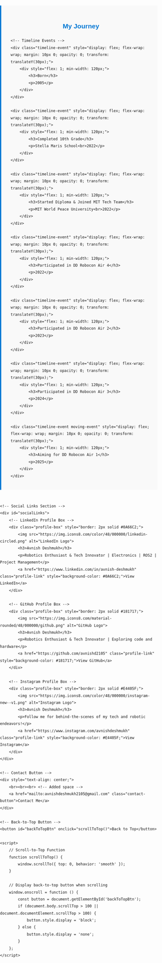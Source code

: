 <html lang="en">
<head>
    <meta charset="UTF-8">
    <meta name="viewport" content="width=device-width, initial-scale=1.0">
    <title>Avnish Deshmukh - Robotics Enthusiast</title>
    <link rel="icon" sizes="32x32" href="favicon-32x32.png" type="image/png">
    <link rel="icon" sizes="16x16" href="favicon-16x16.png" type="image/png">
    <style>
        /* General Styles */
        body {
            font-family: Arial, sans-serif;
            line-height: 1.6;
            margin: 0;
            padding: 0;
            height: 120px;
            box-sizing: border-box;
        }

        h1, h2, h3 {
            margin: 0;
        }

        p {
            margin: 10px 0;
        }

        /* Flex Layout for Profile Section */
        .profile-container {
            display: flex;
            flex-wrap: wrap;
            justify-content: center;
            align-items: center;
            margin: 20px;
        }

        .profile-container img {
            border-radius: 50%;
            width: 200px;
            height: 200px;
            margin: 10px;
            max-width: 100%;
            height: auto;
        }

        .profile-text {
            max-width: 600px;
            text-align: center;
            margin: 10px;
        }

        /* Journey Timeline */
        #journeyTimeline {
            position: relative;
            max-width: 100%;
            margin: 0 auto 40px;
            padding: 20px 20px 20px 30px;
            border-left: 4px solid #0078D4;
            background-color: #f9f9f9;
        }

        .timeline-event {
            margin: 20px 0;
            position: relative;
            padding-left: 60px;
        }

        .timeline-event::before {
            content: attr(data-year);
            font-weight: bold;
            color: #0078D4;
            position: absolute;
            left: -70px;
            top: 0;
            font-size: 0.9em;
        }

        .timeline-event::after {
            content: '';
            position: absolute;
            left: -7px;
            top: 0;
            width: 16px;
            height: 16px;
            background-color: #0078D4;
            border-radius: 50%;
        }

        .timeline-event > div {
            background: white;
            padding: 10px;
            border-radius: 8px;
            box-shadow: 0 2px 5px rgba(0, 0, 0, 0.2);
        }

        .timeline-event h3 {
            color: #0078D4;
        }

        /* Social Links Section */
        #socialLinks {
            display: flex;
            flex-wrap: wrap;
            justify-content: space-between;
            gap: 20px;
            margin-top: 20px;
        }

        .profile-box {
            border-radius: 12px;
            padding: 15px;
            flex: 1 1 300px;
            display: flex;
            flex-direction: column;
            align-items: center;
            background-color: #f0f8ff;
            transition: transform 0.3s;
            min-width: 250px;
        }

        .profile-box img {
            border-radius: 50%;
            margin-bottom: 10px;
            width: 48px;
            height: 48px;
        }

        .profile-link {
            text-decoration: none;
            color: white;
            padding: 5px 8px;
            border-radius: 8px;
            margin-top: 10px;
            display: inline-block;
        }

        /* Contact Button */
        .contact-button {
            display: inline-block;
            border-radius: 12px;
            background-color: #0078D4;
            color: white;
            text-decoration: none;
            padding: 10px 20px;
            transition: background-color 0.3s, transform 0.3s;
            margin: 60px 0 20px; /* Added margin for spacing */
        }

        .contact-button:hover {
            background-color: #005999;
            transform: scale(1.05);
        }

        /* Back-to-Top Button */
        #backToTopBtn {
            display: none;
            position: fixed;
            bottom: 40px;
            right: 40px;
            background-color: #333;
            color: white;
            border: none;
            padding: 10px 20px;
            border-radius: 5px;
            cursor: pointer;
            z-index: 1000;
        }

        /* Responsive Design */
        @media (max-width: 768px) {
            .profile-container {
                flex-direction: column;
            }

            .timeline-event {
                padding-left: 50px;
            }

            .timeline-event::before {
                left: -55px;
            }

            #socialLinks {
                flex-direction: column;
            }

            .profile-box {
                margin: 10px 0;
            }

            #backToTopBtn {
                padding: 8px 16px;
                font-size: 0.9em;
                bottom: 20px;
            }
        }

        @media (max-width: 480px) {
            .timeline-event {
                padding-left: 30px; /* Reduced padding for smaller screens */
            }

            .timeline-event::before {
                left: -30px; /* Adjust year label position */
                font-size: 0.8em; /* Smaller font size for mobile */
            }

            .timeline-event > div {
                padding: 10px; /* Adjust padding */
            }
        }
    </style>
</head>
<body>

<!-- Profile Section -->
<div class="profile-container" style="text-align: center; margin-top: 20px;">
    <img id="profilePicture" src="./profile_picture.jpeg" alt="Profile Picture" style="width: 200px; height: auto; transform: scale(0); transition: transform 0.5s ease-in-out;" />
    <div class="profile-text">
        <h2 style="color: #0078D4;">Hi! I am Avnish Deshmukh.</h2>
        <p>
            A 🤖 robotics enthusiast, tech team member at MTT ROBOCON, and a dedicated learner passionate about 🔧 electronics, 💻 coding, and 🛠️ mechanical design. 
            I love solving complex problems and pushing the boundaries of technology. Living with ⚡ epilepsy has taught me resilience and has been an integral 
            part of my journey, shaping who I am today. Welcome to my personal website, where I share my projects, experiences, and insights from the world of 
            robotics and beyond! 🚀
        </p>
    </div>
</div>

<script>
    // Wait for the image to load before scaling it
    window.onload = function() {
        const img = document.getElementById('profilePicture');
        img.style.transform = 'scale(1)'; // Zoom in the image
    };
</script>

<div class="logo-slider-wrapper">
    <div class="logo-slider-container">
        <div class="logo-slider">
            <div class="logo-group">
		    <img src="./logos/logo1.png" alt="Logo 1">
		    <img src="./logos/logo2.png" alt="Logo 2">
		    <img src="./logos/logo3.png" alt="Logo 3">
		    <img src="./logos/logo4.png" alt="Logo 4">
		    <img src="./logos/logo5.png" alt="Logo 5">
		    <img src="./logos/logo6.png" alt="Logo 6">
		    <img src="./logos/logo7.png" alt="Logo 7">
		    <img src="./logos/logo8.png" alt="Logo 8">
		    <img src="./logos/logo9.png" alt="Logo 9">
		    <img src="./logos/logo10.png" alt="Logo 10">
		    <img src="./logos/logo11.png" alt="Logo 11">
		    <img src="./logos/logo12.png" alt="Logo 12">
		    <img src="./logos/logo13.png" alt="Logo 13">
		    <img src="./logos/logo14.png" alt="Logo 14">
		    <img src="./logos/logo15.png" alt="Logo 15">
		    <img src="./logos/logo16.png" alt="Logo 16">
		    <img src="./logos/logo17.png" alt="Logo 17">
		    <img src="./logos/logo18.png" alt="Logo 18">
		    <img src="./logos/logo19.png" alt="Logo 19">
		    <img src="./logos/logo20.png" alt="Logo 20">
		    <img src="./logos/logo21.png" alt="Logo 21">
		    <img src="./logos/logo22.png" alt="Logo 22">
		    <img src="./logos/logo23.png" alt="Logo 23">
            </div>
		    <div class="logo-group">
		    <img src="./logos/logo1.png" alt="Logo 1">
		    <img src="./logos/logo2.png" alt="Logo 2">
		    <img src="./logos/logo3.png" alt="Logo 3">
		    <img src="./logos/logo4.png" alt="Logo 4">
		    <img src="./logos/logo5.png" alt="Logo 5">
		    <img src="./logos/logo6.png" alt="Logo 6">
		    <img src="./logos/logo7.png" alt="Logo 7">
		    <img src="./logos/logo8.png" alt="Logo 8">
		    <img src="./logos/logo9.png" alt="Logo 9">
		    <img src="./logos/logo10.png" alt="Logo 10">
		    <img src="./logos/logo11.png" alt="Logo 11">
		    <img src="./logos/logo12.png" alt="Logo 12">
		    <img src="./logos/logo13.png" alt="Logo 13">
		    <img src="./logos/logo14.png" alt="Logo 14">
		    <img src="./logos/logo15.png" alt="Logo 15">
		    <img src="./logos/logo16.png" alt="Logo 16">
		    <img src="./logos/logo17.png" alt="Logo 17">
		    <img src="./logos/logo18.png" alt="Logo 18">
		    <img src="./logos/logo19.png" alt="Logo 19">
		    <img src="./logos/logo20.png" alt="Logo 20">
		    <img src="./logos/logo21.png" alt="Logo 21">
		    <img src="./logos/logo22.png" alt="Logo 22">
		    <img src="./logos/logo23.png" alt="Logo 23">
            </div>
        </div>
    </div>
</div>

<style>
	body {
	    margin: 0;
	    padding: 0;
	    overflow-x: hidden; /* Prevent horizontal scroll */
	}
	
	.logo-slider-container {
	    width: 100vw; /* Full viewport width */
	    overflow: hidden;
	    margin: 0;
	    padding: 0;
	    position: absolute; /* Keep in document flow */
	    left: 0;
	}
	
	.logo-slider {
	    display: flex;
	    flex-wrap: nowrap; /* Prevents wrapping */
	    animation: scroll 40s linear infinite; /* Adjust duration as needed */
	    gap: 20px; /* Ensure there's space between logo groups */
	}
	
	.logo-slider img {
	    width: auto; /* Let width adjust based on height */
	    height: 80px; /* Fixed height */
	    border-radius: 15px;
	    object-fit: contain; /* Maintain aspect ratio */
	}
	
	.logo-group {
	    display: flex;
	    gap: 20px; /* Adjust spacing as needed */
	    flex-shrink: 0; /* Prevent images from shrinking */
	}
	
	/* For smaller screens */
	@media (max-width: 768px) {
	    .logo-slider img {
	        height: 50px; /* Smaller height for mobile */
	    }
	    .logo-group {
	        gap: 10px; /* Reduce spacing on smaller screens */
	    }
	    .logo-slider {
	        gap: 10px; /* Adjust the overall gap */
	    }
	}
	
	@keyframes scroll {
	    0% {
	        transform: translateX(0);
	    }
	    100% {
	        transform: translateX(-200%); /* Scroll the entire width of the combined content */
	    }
	}

</style>

<div id="journeyTimeline" style="max-width: 800px; margin-top: 200px;">
    <h2 style="text-align: center; color: #0078D4;">My Journey</h2>

    <!-- Timeline Events -->
    <div class="timeline-event" style="display: flex; flex-wrap: wrap; margin: 10px 0; opacity: 0; transform: translateY(30px);">
        <div style="flex: 1; min-width: 120px;">
            <h3>Born</h3>
            <p>2005</p>
        </div>
    </div>

    <div class="timeline-event" style="display: flex; flex-wrap: wrap; margin: 10px 0; opacity: 0; transform: translateY(30px);">
        <div style="flex: 1; min-width: 120px;">
            <h3>Completed 10th Grade</h3>
            <p>Stella Maris School<br>2022</p>
        </div>
    </div>

    <div class="timeline-event" style="display: flex; flex-wrap: wrap; margin: 10px 0; opacity: 0; transform: translateY(30px);">
        <div style="flex: 1; min-width: 120px;">
            <h3>Started Diploma & Joined MIT Tech Team</h3>
            <p>MIT World Peace University<br>2022</p>
        </div>
    </div>

    <div class="timeline-event" style="display: flex; flex-wrap: wrap; margin: 10px 0; opacity: 0; transform: translateY(30px);">
        <div style="flex: 1; min-width: 120px;">
            <h3>Participated in DD Robocon Air 4</h3>
            <p>2022</p>
        </div>
    </div>

    <div class="timeline-event" style="display: flex; flex-wrap: wrap; margin: 10px 0; opacity: 0; transform: translateY(30px);">
        <div style="flex: 1; min-width: 120px;">
            <h3>Participated in DD Robocon Air 2</h3>
            <p>2023</p>
        </div>
    </div>

    <div class="timeline-event" style="display: flex; flex-wrap: wrap; margin: 10px 0; opacity: 0; transform: translateY(30px);">
        <div style="flex: 1; min-width: 120px;">
            <h3>Participated in DD Robocon Air 3</h3>
            <p>2024</p>
        </div>
    </div>

    <div class="timeline-event moving-event" style="display: flex; flex-wrap: wrap; margin: 10px 0; opacity: 0; transform: translateY(30px);">
        <div style="flex: 1; min-width: 120px;">
            <h3>Aiming for DD Robocon Air 1</h3>
            <p>2025</p>
        </div>
    </div>
</div>

<style>
    @keyframes bounce {
        0%, 100% {
            transform: translateY(0);
        }
        50% {
            transform: translateY(-10px);
        }
    }

    @keyframes fadeInUp {
        from {
            opacity: 0;
            transform: translateY(30px);
        }
        to {
            opacity: 1;
            transform: translateY(0);
        }
    }

    .timeline-event {
        transition: opacity 0.5s ease-out, transform 0.5s ease-out;
    }

    .visible {
        animation: fadeInUp 0.5s forwards;
    }

    .moving-event {
        animation: bounce 1s infinite;
        color: #FF4500; /* Change to an eye-catching color, like orange-red */
        font-weight: bold; /* Make it bold */
    }
</style>

<script>
    document.addEventListener('scroll', function() {
        const elements = document.querySelectorAll('.timeline-event');
        elements.forEach(el => {
            const rect = el.getBoundingClientRect();
            if (rect.top < window.innerHeight && rect.bottom >= 0) {
                el.classList.add('visible');
            }
        });
    });
</script>

    <!-- Social Links Section -->
    <div id="socialLinks">
        <!-- LinkedIn Profile Box -->
        <div class="profile-box" style="border: 2px solid #0A66C2;">
            <img src="https://img.icons8.com/color/48/000000/linkedin-circled.png" alt="LinkedIn Logo">
            <h3>Avnish Deshmukh</h3>
            <p>Robotics Enthusiast & Tech Innovator | Electronics | ROS2 | Project Management</p>
            <a href="https://www.linkedin.com/in/avnish-deshmukh" class="profile-link" style="background-color: #0A66C2;">View LinkedIn</a>
        </div>

        <!-- GitHub Profile Box -->
        <div class="profile-box" style="border: 2px solid #181717;">
            <img src="https://img.icons8.com/material-rounded/48/000000/github.png" alt="GitHub Logo">
            <h3>Avnish Deshmukh</h3>
            <p>Robotics Enthusiast & Tech Innovator | Exploring code and hardware</p>
            <a href="https://github.com/avnishd2105" class="profile-link" style="background-color: #181717;">View GitHub</a>
        </div>

        <!-- Instagram Profile Box -->
        <div class="profile-box" style="border: 2px solid #E4405F;">
            <img src="https://img.icons8.com/color/48/000000/instagram-new--v1.png" alt="Instagram Logo">
            <h3>Avnish Deshmukh</h3>
            <p>Follow me for behind-the-scenes of my tech and robotic endeavors!</p>
            <a href="https://www.instagram.com/avnishdeshmukh" class="profile-link" style="background-color: #E4405F;">View Instagram</a>
        </div>
    </div>

    <!-- Contact Button -->
    <div style="text-align: center;">
        <br><br><br> <!-- Added space -->
        <a href="mailto:avnishdeshmukh2105@gmail.com" class="contact-button">Contact Me</a>
    </div>

    <!-- Back-to-Top Button -->
    <button id="backToTopBtn" onclick="scrollToTop()">Back to Top</button>

    <script>
        // Scroll-to-Top Function
        function scrollToTop() {
            window.scrollTo({ top: 0, behavior: 'smooth' });
        }

        // Display back-to-top button when scrolling
        window.onscroll = function () {
            const button = document.getElementById('backToTopBtn');
            if (document.body.scrollTop > 100 || document.documentElement.scrollTop > 100) {
                button.style.display = 'block';
            } else {
                button.style.display = 'none';
            }
        };
    </script>

</body>
</html>
